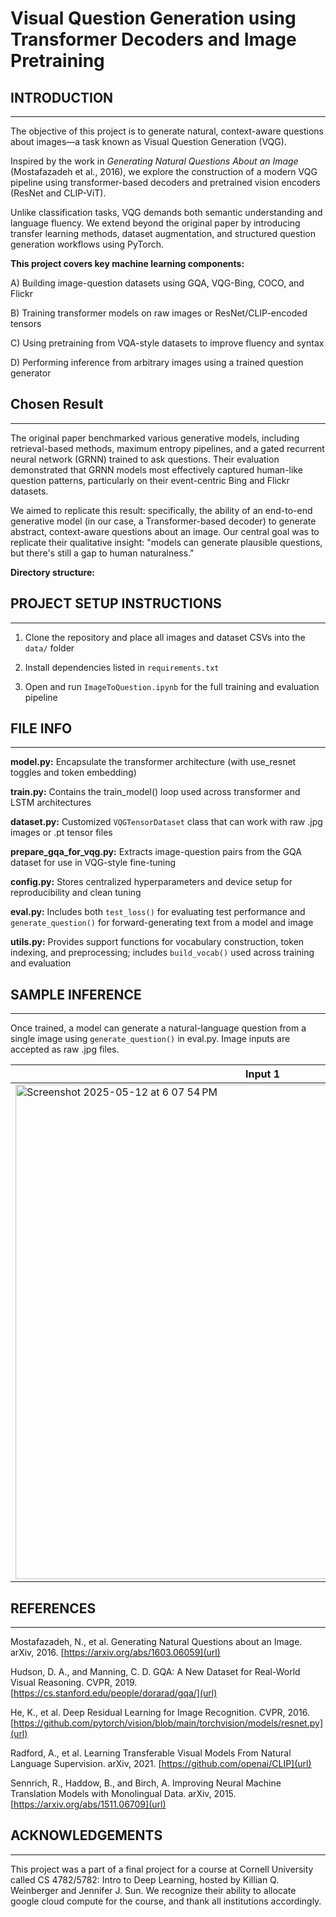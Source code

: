 # Visual Question Generation using Transformer Decoders and Image Pretraining

## INTRODUCTION
-----------------------------------------------------------------------------------------------------

The objective of this project is to generate natural, context-aware questions about images—a task known as Visual Question Generation (VQG). 

Inspired by the work in *Generating Natural Questions About an Image* (Mostafazadeh et al., 2016), we explore the construction of a modern VQG pipeline using transformer-based decoders and pretrained vision encoders (ResNet and CLIP-ViT). 

Unlike classification tasks, VQG demands both semantic understanding and language fluency. We extend beyond the original paper by introducing transfer learning methods, dataset augmentation, and structured question generation workflows using PyTorch.

**This project covers key machine learning components:**

A) Building image-question datasets using GQA, VQG-Bing, COCO, and Flickr

B) Training transformer models on raw images or ResNet/CLIP-encoded tensors

C) Using pretraining from VQA-style datasets to improve fluency and syntax

D) Performing inference from arbitrary images using a trained question generator

## Chosen Result
-----------------------------------------------------------------------------------------------------
The original paper benchmarked various generative models, including retrieval-based methods, maximum entropy pipelines, and a gated recurrent neural network (GRNN) trained to ask questions. Their evaluation demonstrated that GRNN models most effectively captured human-like question patterns, particularly on their event-centric Bing and Flickr datasets.

We aimed to replicate this result: specifically, the ability of an end-to-end generative model (in our case, a Transformer-based decoder) to generate abstract, context-aware questions about an image. Our central goal was to replicate their qualitative insight: "models can generate plausible questions, but there's still a gap to human naturalness."

**Directory structure:**


## PROJECT SETUP INSTRUCTIONS
-----------------------------------------------------------------------------------------------------

1) Clone the repository and place all images and dataset CSVs into the `data/` folder

2) Install dependencies listed in `requirements.txt`

3) Open and run `ImageToQuestion.ipynb` for the full training and evaluation pipeline




## FILE INFO
-----------------------------------------------------------------------------------------------------
**model.py:** Encapsulate the transformer architecture (with use_resnet toggles and token embedding)

**train.py:** Contains the train_model() loop used across transformer and LSTM architectures

**dataset.py:** Customized `VQGTensorDataset` class that can work with raw .jpg images or .pt tensor files

**prepare_gqa_for_vqg.py:** Extracts image-question pairs from the GQA dataset for use in VQG-style fine-tuning

**config.py:** Stores centralized hyperparameters and device setup for reproducibility and clean tuning

**eval.py:** Includes both `test_loss()` for evaluating test performance and `generate_question()` for forward-generating text from a model and image

**utils.py:** Provides support functions for vocabulary construction, token indexing, and preprocessing; includes `build_vocab()` used across training and evaluation


## SAMPLE INFERENCE
-----------------------------------------------------------------------------------------------------

Once trained, a model can generate a natural-language question from a single image using `generate_question()`
in eval.py. Image inputs are accepted as raw .jpg files.

| Input 1 | Input 2 |
|--------|---------|
| <img width="791" alt="Screenshot 2025-05-12 at 6 07 54 PM" src="https://github.com/user-attachments/assets/8d49ea0b-1db6-4868-8edd-3790c2c50084" /> | <img width="785" alt="Screenshot 2025-05-12 at 6 09 37 PM" src="https://github.com/user-attachments/assets/e52c7bce-151b-4c70-9516-cb09fa821bf5" /> |



## REFERENCES
-----------------------------------------------------------------------------------------------------

Mostafazadeh, N., et al. Generating Natural Questions about an Image. arXiv, 2016. [https://arxiv.org/abs/1603.06059](url)

Hudson, D. A., and Manning, C. D. GQA: A New Dataset for Real-World Visual Reasoning. CVPR, 2019. [https://cs.stanford.edu/people/dorarad/gqa/](url)

He, K., et al. Deep Residual Learning for Image Recognition. CVPR, 2016. [https://github.com/pytorch/vision/blob/main/torchvision/models/resnet.py](url)

Radford, A., et al. Learning Transferable Visual Models From Natural Language Supervision. arXiv, 2021. [https://github.com/openai/CLIP](url)

Sennrich, R., Haddow, B., and Birch, A. Improving Neural Machine Translation Models with Monolingual Data. arXiv, 2015. [https://arxiv.org/abs/1511.06709](url)

## ACKNOWLEDGEMENTS
-----------------------------------------------------------------------------------------------------

This project was a part of a final project for a course at Cornell University called CS 4782/5782: Intro to Deep Learning, hosted by Killian Q. Weinberger and Jennifer J. Sun. We recognize their ability to allocate google cloud compute for the course, and thank all institutions accordingly.

